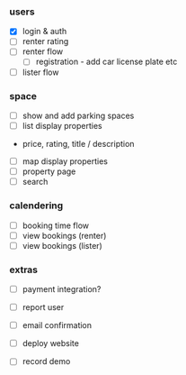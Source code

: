 ### users
- [x] login & auth
- [ ] renter rating
- [ ] renter flow
  - [ ] registration - add car license plate etc
- [ ] lister flow

### space
- [ ] show and add parking spaces
- [ ] list display properties
 - price, rating, title / description
- [ ] map display properties
- [ ] property page
- [ ] search

### calendering
- [ ] booking time flow
- [ ] view bookings (renter)
- [ ] view bookings (lister)

### extras
- [ ] payment integration?
- [ ] report user
- [ ] email confirmation
- [ ] deploy website

- [ ] record demo
